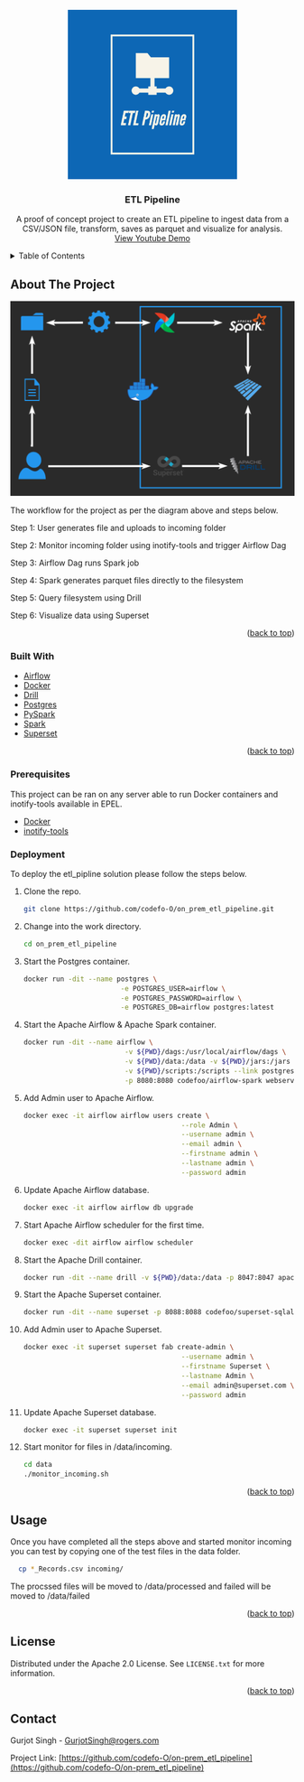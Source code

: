 <div id="top"></div>

<!-- PROJECT LOGO -->
<br />
<div align="center">
  <a href="https://github.com/codefo-O/on_prem_etl_pipeline">
    <img src="images/logo.png" alt="Logo" width="300" height="300">
  </a>

<h3 align="center">ETL Pipeline</h3>

  <p align="center">
    A proof of concept project to create an ETL pipeline to ingest data from a CSV/JSON file, transform, saves as parquet and visualize for analysis.
    <br />
    <a href="https://github.com/codefo-O/on_prem_etl_pipeline">View Youtube Demo </a>
  </p>
</div>

<!-- TABLE OF CONTENTS -->
<details>
  <summary>Table of Contents</summary>
  <ol>
    <li>
      <a href="#about-the-project">About The Project</a>
      <ul>
        <li><a href="#built-with">Built With</a></li>
      </ul>
    </li>
    <li>
      <ul>
        <li><a href="#prerequisites">Prerequisites</a></li>
        <li><a href="#Deployment">Deployment</a></li>
      </ul>
    </li>
    <li><a href="#usage">Usage</a></li>
    <li><a href="#license">License</a></li>
    <li><a href="#contact">Contact</a></li>
    </ol>
</details>


<!-- ABOUT THE PROJECT -->
## About The Project

<img src="images/diagram.png">

The workflow for the project as per the diagram above and steps below.

Step 1: User generates file and uploads to incoming folder

Step 2: Monitor incoming folder using inotify-tools and trigger Airflow Dag

Step 3: Airflow Dag runs Spark job

Step 4: Spark generates parquet files directly to the filesystem

Step 5: Query filesystem using Drill

Step 6: Visualize data using Superset


<p align="right">(<a href="#top">back to top</a>)</p>


### Built With
* [Airflow](https://airflow.apache.org/)
* [Docker](https://www.docker.com/)
* [Drill](https://drill.apache.org/)
* [Postgres](https://www.postgresql.org/)
* [PySpark](https://pypi.org/project/pyspark/)
* [Spark](https://spark.apache.org/)
* [Superset](https://superset.apache.org/)

<p align="right">(<a href="#top">back to top</a>)</p>

### Prerequisites

This project can be ran on any server able to run Docker containers and inotify-tools available in EPEL.

* [Docker](https://www.docker.com/)
* [inotify-tools](https://docs.fedoraproject.org/en-US/epel/)

### Deployment

To deploy the etl_pipline solution please follow the steps below.
1. Clone the repo.
   ```sh
   git clone https://github.com/codefo-O/on_prem_etl_pipeline.git
   ```
2. Change into the work directory.
   ```sh
   cd on_prem_etl_pipeline
   ```
3. Start the Postgres container.
   ```sh
   docker run -dit --name postgres \
                           -e POSTGRES_USER=airflow \
                           -e POSTGRES_PASSWORD=airflow \
                           -e POSTGRES_DB=airflow postgres:latest
   ```
4. Start the Apache Airflow & Apache Spark container.
   ```sh
   docker run -dit --name airflow \
                            -v ${PWD}/dags:/usr/local/airflow/dags \
                            -v ${PWD}/data:/data -v ${PWD}/jars:/jars \
                            -v ${PWD}/scripts:/scripts --link postgres:postgres \
                            -p 8080:8080 codefoo/airflow-spark webserver
   ```
5. Add Admin user to Apache Airflow.
   ```sh
   docker exec -it airflow airflow users create \
                                          --role Admin \
                                          --username admin \
                                          --email admin \
                                          --firstname admin \
                                          --lastname admin \
                                          --password admin
   ```
6. Update Apache Airflow database.
   ```sh
   docker exec -it airflow airflow db upgrade
   ```
7. Start Apache Airflow scheduler for the first time.
   ```sh
   docker exec -dit airflow airflow scheduler
   ```
8. Start the Apache Drill container.
   ```sh
   docker run -dit --name drill -v ${PWD}/data:/data -p 8047:8047 apache/drill:latest
   ```
9. Start the Apache Superset container.
   ```sh
   docker run -dit --name superset -p 8088:8088 codefoo/superset-sqlalchemy:latest
   ```
10. Add Admin user to Apache Superset. 
    ```sh
    docker exec -it superset superset fab create-admin \
                                           --username admin \
                                           --firstname Superset \
                                           --lastname Admin \
                                           --email admin@superset.com \
                                           --password admin
    ```
11. Update Apache Superset database.
    ```sh
    docker exec -it superset superset init
    ```
12. Start monitor for files in /data/incoming.
    ```sh
    cd data
    ./monitor_incoming.sh
    ```

<p align="right">(<a href="#top">back to top</a>)</p>


<!-- USAGE EXAMPLES -->
## Usage

Once you have completed all the steps above and started monitor incoming you can test by copying one of the test files in the data folder.
 ```sh
   cp *_Records.csv incoming/ 
 ```
The procssed files will be moved to /data/processed and failed will be moved to /data/failed

<p align="right">(<a href="#top">back to top</a>)</p>


<!-- LICENSE -->
## License

Distributed under the Apache 2.0 License. See `LICENSE.txt` for more information.

<p align="right">(<a href="#top">back to top</a>)</p>


<!-- CONTACT -->
## Contact

Gurjot Singh - GurjotSingh@rogers.com

Project Link: [https://github.com/codefo-O/on-prem_etl_pipeline](https://github.com/codefo-O/on-prem_etl_pipeline)